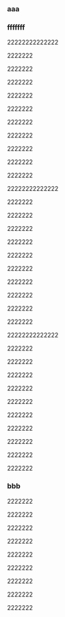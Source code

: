 ### aaa

### fffffff

22222222222222

2222222

2222222

2222222

2222222

2222222

2222222

2222222

2222222

2222222

2222222

22222222222222

2222222

2222222

2222222

2222222

2222222

2222222

2222222

2222222

2222222

2222222

22222222222222

2222222

2222222

2222222

2222222

2222222

2222222

2222222

2222222

2222222

2222222

### bbb

2222222

2222222

2222222

2222222

2222222

2222222

2222222

2222222

2222222
